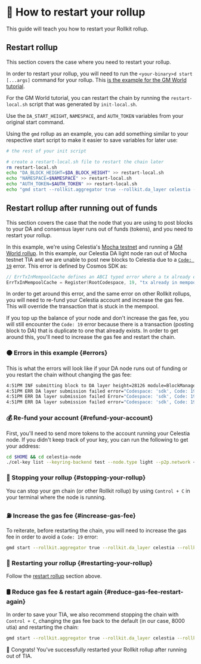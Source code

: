 # 🔄 How to restart your rollup

This guide will teach you how to restart your Rollkit rollup.

## Restart rollup

This section covers the case where you need to restart your rollup.

In order to restart your rollup, you will need to run the `<your-binary>d start [...args]`
command for your rollup.
This [is the example for the GM World tutorial](https://github.com/rollkit/docs/blob/8c69bfc1a545b758a260198feecb39806e9794a7/scripts/gm/init-local.sh#L94).

For the GM World tutorial, you can restart the chain by running the `restart-local.sh`
script that was generated by `init-local.sh`.

Use the `DA_START_HEIGHT`, `NAMESPACE`, and `AUTH_TOKEN` variables from your original
start command.

Using the `gmd` rollup as an example, you can add something similar to your
respective start script to make it easier to save variables for later use:

```bash
# the rest of your init script

# create a restart-local.sh file to restart the chain later
rm restart-local.sh
echo "DA_BLOCK_HEIGHT=$DA_BLOCK_HEIGHT" >> restart-local.sh
echo "NAMESPACE=$NAMESPACE" >> restart-local.sh
echo "AUTH_TOKEN=$AUTH_TOKEN" >> restart-local.sh
echo "gmd start --rollkit.aggregator true --rollkit.da_layer celestia --rollkit.da_config='{\"base_url\":\"http://localhost:26658\",\"timeout\":60000000000,\"fee\":600000,\"gas_limit\":6000000,\"auth_token\":\"'\$AUTH_TOKEN'\"}' --rollkit.namespace_id \$NAMESPACE --rollkit.da_start_height \$DA_BLOCK_HEIGHT --rpc.laddr tcp://127.0.0.1:36657 --p2p.laddr \"0.0.0.0:36656\"" >> restart-local.sh
```

## Restart rollup after running out of funds

This section covers the case that the node that
you are using to post blocks to your DA and consensus layer runs out of funds (tokens),
and you need to restart your rollup.

In this example, we're using Celestia's [Mocha testnet](https://docs.celestia.org/nodes/mocha-testnet/)
and running a [GM World rollup](./gm-world.md). In this example, our Celestia DA light node
ran out of Mocha testnet TIA and we are unable to post new blocks to Celestia due to a
[`Code: 19`](https://github.com/cosmos/cosmos-sdk/blob/main/types/errors/errors.go#L95)
error. This error is defined by Cosmos SDK as:

```go
// ErrTxInMempoolCache defines an ABCI typed error where a tx already exists in the mempool.
ErrTxInMempoolCache = Register(RootCodespace, 19, "tx already in mempool")
```

In order to get around this error, and the same error on other Rollkit rollups, you will need to re-fund your Celestia account and increase the gas fee. This will override the transaction that is stuck in the mempool.

If you top up the balance of your node and don't increase the gas fee, you will still encounter the `Code: 19` error because there is a transaction (posting block to DA) that is duplicate to one that already exists. In order to get around this, you'll need to increase the gas fee and restart the chain.

### 🟠 Errors in this example {#errors}

This is what the errors will look like if your DA node runs out of funding or you restart the chain without changing the gas fee:

```bash
4:51PM INF submitting block to DA layer height=28126 module=BlockManager
4:51PM ERR DA layer submission failed error="Codespace: 'sdk', Code: 19, Message: " attempt=1 module=BlockManager
4:51PM ERR DA layer submission failed Error="Codespace: 'sdk', Code: 19, Message: " attempt=2 module=BlockManager
4:51PM ERR DA layer submission failed error="Codespace: 'sdk', Code: 19, Message: " attempt=3 module=BlockManager
```

### 💰 Re-fund your account {#refund-your-account}

First, you'll need to send more tokens to the account running your Celestia node. If you didn't keep track of your key, you can run the following to get your address:

```bash
cd $HOME && cd celestia-node
./cel-key list --keyring-backend test --node.type light --p2p.network <network>
```

### 🛑 Stopping your rollup {#stopping-your-rollup}

You can stop your gm chain (or other Rollkit rollup) by using `Control + C` in your terminal where the node is running.

### ⛽ Increase the gas fee {#increase-gas-fee}

To reiterate, before restarting the chain, you will need to increase the gas fee in order to avoid a `Code: 19` error:

```bash
gmd start --rollkit.aggregator true --rollkit.da_layer celestia --rollkit.da_config='{"base_url":"http://localhost:26658","timeout":60000000000,"fee":800000,"gas_limit":6000000,"auth_token":"'$AUTH_TOKEN'"}' --rollkit.namespace_id $NAMESPACE --rollkit.da_start_height $DA_BLOCK_HEIGHT --rpc.laddr tcp://127.0.0.1:36657 --p2p.laddr "0.0.0.0:36656"
```

### 🔁 Restarting your rollup {#restarting-your-rollup}

Follow the [restart rollup](#restart-rollup) section above.

### 🛢️ Reduce gas fee & restart again {#reduce-gas-fee-restart-again}

In order to save your TIA, we also recommend stopping the chain with `Control + C`, changing the gas fee back to the default (in our case, 8000 utia) and restarting the chain:

```bash
gmd start --rollkit.aggregator true --rollkit.da_layer celestia --rollkit.da_config='{"base_url":"http://localhost:26658","timeout":60000000000,"fee":600000,"gas_limit":6000000,"auth_token":"'$AUTH_TOKEN'"}' --rollkit.namespace_id $NAMESPACE --rollkit.da_start_height $DA_BLOCK_HEIGHT --rpc.laddr tcp://127.0.0.1:36657 --p2p.laddr "0.0.0.0:36656"
```

🎊 Congrats! You've successfully restarted your Rollkit rollup after running out of TIA.
